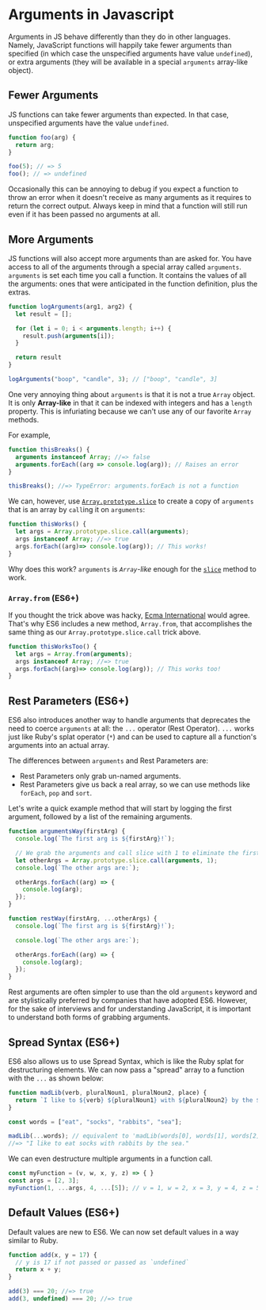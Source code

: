 # Arguments in Javascript

Arguments in JS behave differently than they do in other languages. Namely,
JavaScript functions will happily take fewer arguments than specified (in which
case the unspecified arguments have value `undefined`), or extra arguments (they
will be available in a special `arguments` array-like object).

## Fewer Arguments

JS functions can take fewer arguments than expected. In that case, unspecified
arguments have the value `undefined`.

```javascript
function foo(arg) {
  return arg;
}

foo(5); // => 5
foo(); // => undefined
```

Occasionally this can be annoying to debug if you expect a function to throw an
error when it doesn't receive as many arguments as it requires to return the
correct output. Always keep in mind that a function will still run even if it
has been passed no arguments at all.

## More Arguments

JS functions will also accept more arguments than are asked for. You have access
to all of the arguments through a special array called `arguments`. `arguments`
is set each time you call a function. It contains the values of all the
arguments: ones that were anticipated in the function definition, plus the
extras.

```javascript
function logArguments(arg1, arg2) {
  let result = [];

  for (let i = 0; i < arguments.length; i++) {
    result.push(arguments[i]);
  }

  return result
}

logArguments("boop", "candle", 3); // ["boop", "candle", 3]
```

One very annoying thing about `arguments` is that it is not a true `Array`
object. It is only **Array-like** in that it can be indexed with integers and
has a `length` property. This is infuriating because we can't use any of our
favorite `Array` methods.

For example,

```javascript
function thisBreaks() {
  arguments instanceof Array; //=> false
  arguments.forEach((arg => console.log(arg)); // Raises an error
}

thisBreaks(); //=> TypeError: arguments.forEach is not a function
```

We can, however, use [`Array.prototype.slice`][slice] to create a copy of
`arguments` that is an array by `call`ing it on `arguments`:

```javascript
function thisWorks() {
  let args = Array.prototype.slice.call(arguments);  
  args instanceof Array; //=> true
  args.forEach((arg)=> console.log(arg)); // This works!
}
```

Why does this work? `arguments` is *`Array`-like* enough for the
[`slice`][slice] method to work.

[slice]: https://developer.mozilla.org/en-US/docs/Web/JavaScript/Reference/Global_Objects/Array/slice

### `Array.from` (ES6+)

If you thought the trick above was hacky, [Ecma
International](https://en.wikipedia.org/wiki/Ecma_International) would agree.
That's why ES6 includes a new method, `Array.from`, that accomplishes the same
thing as our `Array.prototype.slice.call` trick above.

```javascript
function thisWorksToo() {
  let args = Array.from(arguments);  
  args instanceof Array; //=> true
  args.forEach((arg)=> console.log(arg)); // This works too!
}
```

## Rest Parameters (ES6+)

ES6 also introduces another way to handle arguments that deprecates the need to
coerce `arguments` at all:  the `...` operator (Rest Operator). `...` works just
like Ruby's splat operator (`*`) and can be used to capture all a function's
arguments into an actual array.

The differences between `arguments` and Rest Parameters are:

* Rest Parameters only grab un-named arguments.
* Rest Parameters give us back a real array, so we can use methods like `forEach`, `pop` and `sort`.

Let's write a quick example method that will start by logging the first
argument, followed by a list of the remaining arguments.

```javascript
function argumentsWay(firstArg) {
  console.log(`The first arg is ${firstArg}!`);

  // We grab the arguments and call slice with 1 to eliminate the firstArg
  let otherArgs = Array.prototype.slice.call(arguments, 1);
  console.log(`The other args are:`);

  otherArgs.forEach((arg) => {
    console.log(arg);
  });
}

function restWay(firstArg, ...otherArgs) {
  console.log(`The first arg is ${firstArg}!`);

  console.log(`The other args are:`);

  otherArgs.forEach((arg) => {
    console.log(arg);
  });
}
```

Rest arguments are often simpler to use than the old `arguments` keyword and
are stylistically preferred by companies that have adopted ES6. However, for
the sake of interviews and for understanding JavaScript, it is important to
understand both forms of grabbing arguments.

## Spread Syntax (ES6+)

ES6 also allows us to use Spread Syntax, which is like the Ruby splat for destructuring elements. We can now pass a "spread" array to a function with the `...` as shown below:

```javascript
function madLib(verb, pluralNoun1, pluralNoun2, place) {
  return `I like to ${verb} ${pluralNoun1} with ${pluralNoun2} by the ${place}.`;
}

const words = ["eat", "socks", "rabbits", "sea"];

madLib(...words); // equivalent to 'madLib(words[0], words[1], words[2], words[3])'
//=> "I like to eat socks with rabbits by the sea."
```

We can even destructure multiple arguments in a function call.

```javascript
const myFunction = (v, w, x, y, z) => { }
const args = [2, 3];
myFunction(1, ...args, 4, ...[5]); // v = 1, w = 2, x = 3, y = 4, z = 5
```

## Default Values (ES6+)

Default values are new to ES6. We can now set default values in a way similar
to Ruby.

```javascript
function add(x, y = 17) {
  // y is 17 if not passed or passed as `undefined`
  return x + y;
}

add(3) === 20; //=> true
add(3, undefined) === 20; //=> true
```
